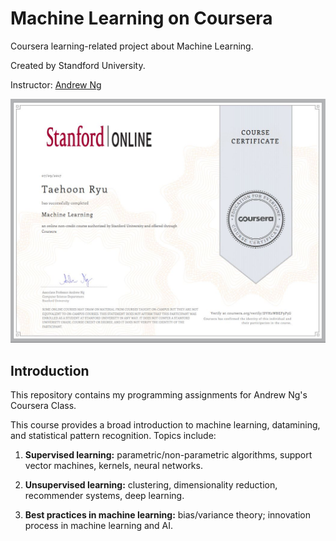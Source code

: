 # Machine Learning on Coursera
Coursera learning-related project about Machine Learning.

Created by Standford University.

Instructor: [Andrew Ng](http://www.andrewng.org/)

![](ml_certificate.JPG)

## Introduction
This repository contains my programming assignments for Andrew Ng's Coursera Class. 

This course provides a broad introduction to machine learning, datamining, and statistical pattern recognition. 
Topics include: 

1. **Supervised learning:** parametric/non-parametric algorithms, support vector machines, kernels, neural networks.

2. **Unsupervised learning:** clustering, dimensionality reduction, recommender systems, deep learning. 

3. **Best practices in machine learning:** bias/variance theory; innovation process in machine learning and AI. 


